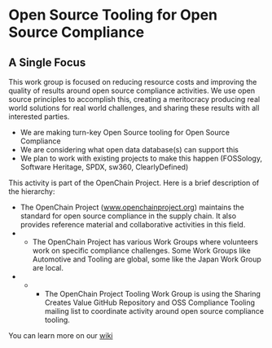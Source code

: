 # Open Source Tooling for Open Source Compliance

## A Single Focus
This work group is focused on reducing resource costs and improving the quality of results around open source compliance activities. We use open source principles to accomplish this, creating a meritocracy producing real world solutions for real world challenges, and sharing these results with all interested parties.

* We are making turn-key Open Source tooling for Open Source Compliance
* We are considering what open data database(s) can support this
* We plan to work with existing projects to make this happen
(FOSSology, Software Heritage, SPDX, sw360, ClearlyDefined)

This activity is part of the OpenChain Project. Here is a brief description of the hierarchy:
* The OpenChain Project (www.openchainproject.org) maintains the standard for open source compliance in the supply chain. It also provides reference material and collaborative activities in this field.
* * The OpenChain Project has various Work Groups where volunteers work on specific compliance challenges. Some Work Groups like Automotive and Tooling are global, some like the Japan Work Group are local.
* * * The OpenChain Project Tooling Work Group is using the Sharing Creates Value GitHub Repository and OSS Compliance Tooling mailing list to coordinate activity around open source compliance tooling. 

You can learn more on our [wiki]( https://github.com/Open-Source-Compliance/Sharing-creates-value/wiki)
